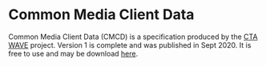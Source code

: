 # Common Media Client Data
Common Media Client Data (CMCD) is a specification produced by the [CTA WAVE](https://cta.tech/Resources/Standards/WAVE-Project) project.  Version 1 is complete and was published in Sept 2020. It is free to use and may be download [here](https://cdn.cta.tech/cta/media/media/resources/standards/pdfs/cta-5004-final.pdf?_ga=2.180916711.1119750098.1626271992-573176482.1621525992).



